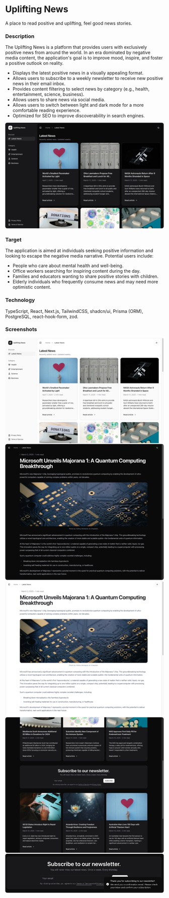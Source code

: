 # Uplifting News

A place to read positive and uplifting, feel good news stories.

### Description

The Uplifting News is a platform that provides users with exclusively positive news from around the world. In an era dominated by negative media content, the application's goal is to improve mood, inspire, and foster a positive outlook on reality.

- Displays the latest positive news in a visually appealing format.
- Allows users to subscribe to a weekly newsletter to receive new positive news in their email inbox.
- Provides content filtering to select news by category (e.g., health, entertainment, science, business).
- Allows users to share news via social media.
- Allows users to switch between light and dark mode for a more comfortable reading experience.
- Optimized for SEO to improve discoverability in search engines.

<img src="public/image-1.png" style="border-radius: 6px;" />

### Target

The application is aimed at individuals seeking positive information and looking to escape the negative media narrative. Potential users include:

- People who care about mental health and well-being.
- Office workers searching for inspiring content during the day.
- Families and educators wanting to share positive stories with children.
- Elderly individuals who frequently consume news and may need more optimistic content.

### Technology

TypeScript, React, Next.js, TailwindCSS, shadcn/ui, Prisma (ORM), PostgreSQL, react-hook-form, zod.

### Screenshots

<img src="public/image-2.png" style="border-radius: 6px;" />

<img src="public/image-3.png" style="border-radius: 6px;" />

<img src="public/image-4.png" style="border-radius: 6px;" />

<img src="public/image-5.png" style="border-radius: 6px;" />

<img src="public/image-6.png" style="border-radius: 6px;" />
